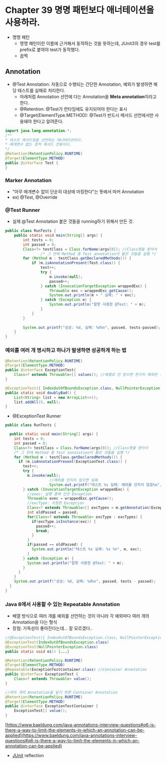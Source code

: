 # Chapter 39 명명 패턴보다 애너테이션을 사용하라.

- 명명 패턴
    - 명명 패턴이란 이름에 근거해서 동작하는 것을 뜻하는데, JUnit3의 경우 test를 prefix로 붙여야 test가 동작했다.
    - 끔찍

## Annotation

- @Test Annotation: 자동으로 수행되는 간단한 Annotation, 예외가 발생하면 해당 테스트를 실패로 처리한다.
    - 아래처럼 Annotation 선언에 다는 Annotation을 **Meta annotation**이라고 한다.
    - @Retention: @Test가 런타임에도 유지되어야 한다는 표시
    - @Target(ElementType.METHOD): @Test가 반드시 메서드 선언에서만 사용돼야 한다고 알려준다.

```java
import java.lang.annotation.*;
/**
* 테스트 메서드임을 선언하는 애너테이션이다. 
* 매개변수 없는 정적 메서드 전용이다.
*/
@Retention(RetentionPolicy.RUNTIME) 
@Target(ElementType.METHOD)
public @interface Test {
}
```

### Marker Annotation

- "아무 매개변수 없이 단순히 대상에 마킹한다"는 뜻에서 마커 Annotation
- ex) @Test, @Override

### @Test Runner

- 실제 @Test Annotation 붙은 것들을 running하기 위해서 만든 것.

```java
public class RunTests {
    public static void main(String[] args) {
        int tests = 0;
        int passed = 0;
        Class<?> testClass = Class.forName(args[0]); //Class명을 받아서
				/* 그 안에 Method 중 Test annotation이 붙은 것들을 실행 */
        for (Method m : testClass.getDeclaredMethods()) {
            if (m.isAnnotationPresent(Test.class)) {
                test++;
                try {
                    m.invoke(null);
                    passed++;
                } catch (InvocationTargetException wrappedExc) {
                    Throwable exc = wrappedExc.getCause();
                    System.out.println(m + " 실패: " + exc);
                } catch (Exception e) {
                    System.out.println("잘못 사용한 @Test: " + m);
                }
            }
        }
        
        System.out.printf("성공: %d, 실패: %d%n", passed, tests-passed);
    }
}
```

### 예외를 여러 개 명시하고 하나가 발생하면 성공하게 하는 법

```java
@Retention(RetentionPolicy.RUNTIME)
@Target(ElementType.METHOD)
public @interface ExceptionTest{
    Class<? extends Throwable>[] values(); //배열로 안 받으면 한가지 예외만 가능
}
```

```java
@ExceptionTest({ IndexOutOfBoundsException.class, NullPointerException.class })
public static void doublyBad() { 
	List<String> list = new ArrayList<>();
	list.addAll(5, null);
}
```

- @ExceptionTest Runner

```java
public class RunTests {

  public static void main(String[] args) {
    int tests = 0;
    int passed = 0;
    Class<?> testClass = Class.forName(args[0]); //Class명을 받아서
    /* 그 안에 Method 중 Test annotation이 붙은 것들을 실행 */
    for (Method m : testClass.getDeclaredMethods()) {
      if (m.isAnnotationPresent(ExceptionTest.class)) {
        test++;
        try {
          m.invoke(null);
					//예외를 던지지 않으면 실패
					System.out.printf("테스트 %s 실패: 예외를 던지지 않음%n", m);
        } catch (InvocationTargetException wrappedExc) {
          //exec: 실행 중에 던진 Exception
          Throwable exec = wrappedExc.getCause();
          //excType: 지정한 Exception
          Class<? extends Throwable>[] excTypes = m.getAnnotation(ExceptionTest.class).value();
          int oldPassed = passed;
          for(Class<? extends Throwable> excType : excTypes) {
            if(excType.isInstance(exc)) {
              passed++;
              break;
            }
          }
          if(passed == oldPassed) {
            System.out.println("테스트 %s 실패: %s %n", m, exc);
          }
        } catch (Exception e) {
          System.out.println("잘못 사용한 @Test: " + m);
        }
      }
    }
    System.out.printf("성공: %d, 실패: %d%n", passed, tests - passed);
  }
}
```

### Java 8에서 사용할 수 있는 Repeatable Annotation

- 배열 방식으로 여러 개를 예외를 선언하는 것이 아니라 각 예외마다 여러 개의 Annotation을 다는 형식
- 장점: 가독성이 좋아진다는데... 잘 모르겠다..

```java
//@ExceptionTest({ IndexOutOfBoundsException.class, NullPointerException.class })
@ExceptionTest(IndexOutOfBoundsException.class)
@ExceptionTest(NullPointerException.class)
public static void m1() {...}
```

```java
@Retention(RetentionPolicy.RUNTIME)
@Target(ElementType.METHOD)
@Repeatable(ExceptionTestContainer.class) //Container Annotation
public @interface ExceptionTest {
    Class<? extends Throwable> value();
}

//여러 개의 Annotation을 달기 위한 Container Annotation
@Retention(RetentionPolicy.RUNTIME)
@Target(ElementType.METHOD)
public @interface ExceptionTestContainer {
    ExceptionTest[] value();
}
```

[https://www.baeldung.com/java-annotations-interview-questions#q6-is-there-a-way-to-limit-the-elements-in-which-an-annotation-can-be-applied](https://www.baeldung.com/java-annotations-interview-questions#q6-is-there-a-way-to-limit-the-elements-in-which-an-annotation-can-be-applied)

- [JUnit](//junit) reflection